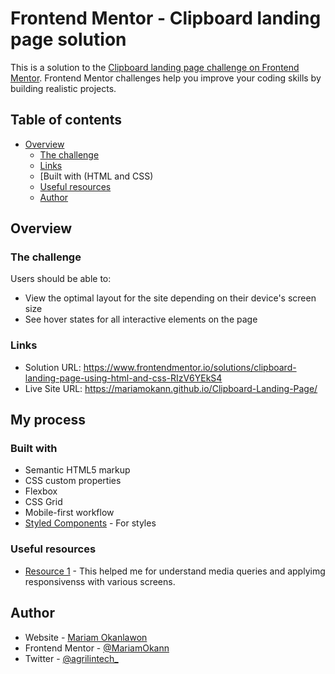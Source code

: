 # Frontend Mentor - Clipboard landing page solution

This is a solution to the [Clipboard landing page challenge on Frontend Mentor](https://www.frontendmentor.io/challenges/clipboard-landing-page-5cc9bccd6c4c91111378ecb9). Frontend Mentor challenges help you improve your coding skills by building realistic projects. 

## Table of contents

- [Overview](#overview)
  - [The challenge](#the-challenge)
  - [Links](#links)
  - [Built with (HTML and CSS)
  - [Useful resources](#useful-resources)
  - [Author](#author)

## Overview

### The challenge

Users should be able to:

- View the optimal layout for the site depending on their device's screen size
- See hover states for all interactive elements on the page


### Links

- Solution URL: https://www.frontendmentor.io/solutions/clipboard-landing-page-using-html-and-css-RIzV6YEkS4
- Live Site URL: https://mariamokann.github.io/Clipboard-Landing-Page/

## My process

### Built with

- Semantic HTML5 markup
- CSS custom properties
- Flexbox
- CSS Grid
- Mobile-first workflow
- [Styled Components](https://styled-components.com/) - For styles




### Useful resources

- [Resource 1](https://www.w3schools.com) - This helped me for understand media queries and applyimg responsivenss with various screens.


## Author

- Website - [Mariam Okanlawon](https://github.com/MariamOkann)
- Frontend Mentor - [@MariamOkann](https://www.frontendmentor.io/profile/MariamOkann)
- Twitter - [@agrilintech_](https://www.twitter.com/agirlintech_)
